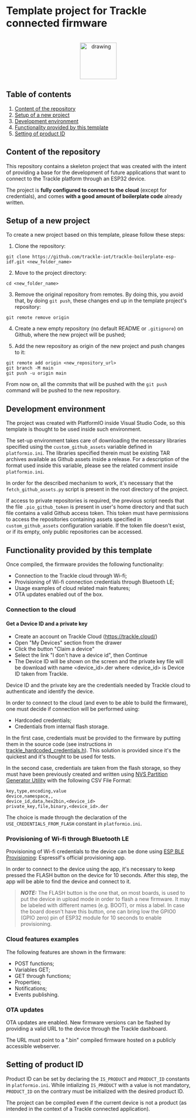 # Template project for Trackle connected firmware

<p align="center">
<br><img src="https://www.trackle.io/wp-content/uploads/2022/06/iot-platform-trackle.png" alt="drawing" width="100"/></p>

## Table of contents

1. [Content of the repository](#content-of-the-repository)
2. [Setup of a new project](#setup-of-a-new-project)
3. [Development environment](#development-environment)
4. [Functionality provided by this template](#functionality-provided-by-this-template)
5. [Setting of product ID](#setting-of-product-id)

## Content of the repository

This repository contains a skeleton project that was created with the intent of providing a base for the development of future applications that want to connect to the Trackle platform through an ESP32 device.

The project is **fully configured to connect to the cloud** (except for credentials), and comes **with a good amount of boilerplate code** already written.

## Setup of a new project

To create a new project based on this template, please follow these steps:

1. Clone the repository:

```
git clone https://github.com/trackle-iot/trackle-boilerplate-esp-idf.git <new_folder_name>
```

2. Move to the project directory:

```
cd <new_folder_name>
```

3. Remove the original repository from remotes. By doing this, you avoid that, by doing `git push`, these changes end up in the template project's repository:

```
git remote remove origin
```

4. Create a new empty repository (no default README or `.gitignore`) on Github, where the new project will be pushed;

5. Add the new repository as origin of the new project and push changes to it:

```
git remote add origin <new_repository_url>
git branch -M main
git push -u origin main
```

From now on, all the commits that will be pushed with the `git push` command will be pushed to the new repository.

## Development environment

The project was created with PlatformIO inside Visual Studio Code, so this template is thought to be used inside such environment.

The set-up environment takes care of downloading the necessary libraries specified using the `custom_github_assets` variable defined in `platformio.ini`. The libraries specified therein must be existing TAR archives available as Github assets inside a release. For a description of the format used inside this variable, please see the related comment inside `platformio.ini`.

In order for the described mechanism to work, it's necessary that the `fetch_github_assets.py` script is present in the root directory of the project. 

If access to private repositories is required, the previous script needs that the file `.pio_github_token` is present in user's home directory and that such file contains a valid Github access token. This token must have permissions to access the repositories containing assets specified in `custom_github_assets` configuration variable. If the token file doesn't exist, or if its empty, only public repositories can be accessed.

## Functionality provided by this template

Once compiled, the firmware provides the following functionality:
  * Connection to the Trackle cloud through Wi-fi;
  * Provisioning of Wi-fi connection credentials through Bluetooth LE;
  * Usage examples of cloud related main features;
  * OTA updates enabled out of the box.

### Connection to the cloud

#### Get a Device ID and a private key
* Create an account on Trackle Cloud (https://trackle.cloud/)
* Open "My Devices" section from the drawer
* Click the button "Claim a device"
* Select the link "I don't have a device id", then Continue
* The Device ID will be shown on the screen and the private key file will be download with name <device_id>.der where <device_id> is Device ID taken from Trackle.

Device ID and the private key are the credentials needed by Trackle cloud to authenticate and identify the device.

In order to connect to the cloud (and even to be able to build the firmware), one must decide if connection will be performed using:
  * Hardcoded credentials;
  * Credentials from internal flash storage.

In the first case, credentials must be provided to the firmware by putting them in the source code (see instructions in [trackle_hardcoded_credentials.h](include/trackle_hardcoded_credentials.h)). This solution is provided since it's the quickest and it's thought to be used for tests.

In the second case, credentials are taken from the flash storage, so they must have been previously created and written using [NVS Partition Generator Utility](https://docs.espressif.com/projects/esp-idf/en/latest/esp32/api-reference/storage/nvs_partition_gen.html) with the following CSV File Format:

```
key,type,encoding,value
device,namespace,,
device_id,data,hex2bin,<device_id>
private_key,file,binary,<device_id>.der
```

The choice is made through the declaration of the `USE_CREDENTIALS_FROM_FLASH` constant in `platformio.ini`.

### Provisioning of Wi-fi through Bluetooth LE

Provisioning of Wi-fi credentials to the device can be done using [ESP BLE Provisioning](https://play.google.com/store/apps/details?id=com.espressif.provble): Espressif's official provisioning app.

In order to connect to the device using the app, it's necessary to keep pressed the FLASH button on the device for 10 seconds. After this step, the app will be able to find the device and connect to it.

> **_NOTE:_**  The FLASH button is the one that, on most boards, is used to put the device in upload mode in order to flash a new firmware. It may be labeled with different names (e.g. BOOT), or miss a label. In case the board doesn't have this button, one can bring low the GPIO0 (GPIO zero) pin of ESP32 module for 10 seconds to enable provisioning.

### Cloud features examples

The following features are shown in the firmware:
  * POST functions;
  * Variables GET;
  * GET through functions;
  * Properties;
  * Notifications;
  * Events publishing.

### OTA updates

OTA updates are enabled. New firmware versions can be flashed by providing a valid URL to the device through the Trackle dashboard.

The URL must point to a ".bin" compiled firmware hosted on a publicly accessible webserver.

## Setting of product ID

Product ID can be set by declaring the `IS_PRODUCT` and `PRODUCT_ID` constants in `platformio.ini`. While intializing `IS_PRODUCT` with a value is not mandatory, `PRODUCT_ID` on the contrary must be initialized with the desired product ID.

The project can be compiled even if the current device is not a product (as intended in the context of a Trackle connected application).

